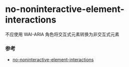 # no-noninteractive-element-interactions

不应使用 WAI-ARIA 角色将交互式元素转换为非交互式元素

### 参考

- [no-noninteractive-element-interactions](https://github.com/jsx-eslint/eslint-plugin-react/blob/c42b624d0fb9ad647583a775ab9751091eec066f/docs/rules/no-noninteractive-element-interactions)
